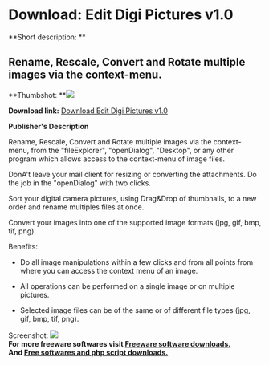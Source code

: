# Download: Edit Digi Pictures v1.0

**Short description: **

## Rename, Rescale, Convert and Rotate multiple images via the context-menu.

  
**Thumbshot: **![](http://www.freewarefiles.com/screenshot/editdigi_md.gif)   
  
**Download link:** [Download Edit Digi Pictures v1.0](http://freesoftwares.boysofts.com/Edit-Digi-Pictures-V_program_13630.html)  
  

**Publisher's Description**  
  

Rename, Rescale, Convert and Rotate multiple images via the context-menu, from
the "fileExplorer", "openDialog", "Desktop", or any other program which allows
access to the context-menu of image files.

DonA't leave your mail client for resizing or converting the attachments. Do
the job in the "openDialog" with two clicks.

Sort your digital camera pictures, using Drag&Drop of thumbnails, to a new
order and rename multiples files at once.

Convert your images into one of the supported image formats (jpg, gif, bmp,
tif, png).

Benefits:

  * Do all image manipulations within a few clicks and from all points from where you can access the context menu of an image.  

  * All operations can be performed on a single image or on multiple pictures.  

  * Selected image files can be of the same or of different file types (jpg, gif, bmp, tif, png). 

  
  
Screenshot: ![](http://www.freewarefiles.com/screenshot/editdigi.gif)  
**For more freeware softwares visit [Freeware software downloads.](http://freesoftwares.boysofts.com/)**   
**And [Free softwares and php script downloads.](http://www.boysofts.com/)**

